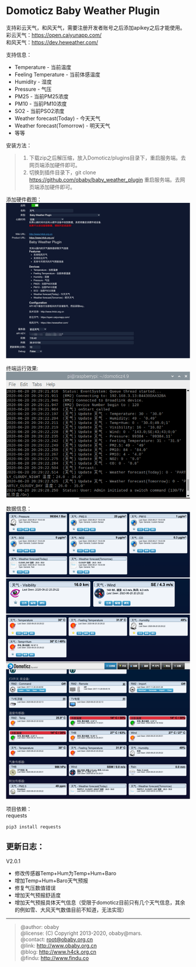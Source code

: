 Domoticz Baby Weather Plugin
====

支持彩云天气，和风天气，需要注册开发者账号之后添加apikey之后才能使用。  
彩云天气：https://open.caiyunapp.com/  
和风天气：https://dev.heweather.com/  

支持信息：  
- Temperature - 当前温度
- Feeling Temperature - 当前体感温度
- Humidity - 湿度
- Pressure - 气压
- PM25 - 当前PM25浓度
- PM10 - 当前PM10浓度
- SO2 - 当前PSO2浓度
- Weather forecast(Today) - 今天天气
- Weather forecast(Tomorrow) - 明天天气
- 等等  

安装方法：
> 1. 下载zip之后解压缩，放入Domoticz/plugins目录下，重启服务端。去网页端添加硬件即可。  
> 2. 切换到插件目录下，git clone https://github.com/obaby/baby_weather_plugin 重启服务端。去网页端添加硬件即可。  

添加硬件截图：  
![device](screenshot/device.jpg)  

终端运行效果:  
![console](screenshot/console.png)  

数据信息：  
![weather](screenshot/weather.png)  
![wind](screenshot/wind.png)  
![temp](screenshot/temp.png)  
![home](screenshot/home.png)  

项目依赖：  
requests
```bash
pip3 install requests
```

更新日志：  
-----
V2.0.1
- 修改传感器Temp+Hum为Temp+Hum+Baro
- 增加Temp+Hum+Baro天气预报
- 修复气压数值错误
- 增加天气预报舒适度
- 增加天气预报具体天气信息（受限于domoticz目前只有几个天气信息，其余的例如雪、大风天气数值目前不知道，无法实现）

-----
> @author: obaby  
> @license: (C) Copyright 2013-2020, obaby@mars.  
> @contact: root@obaby.org.cn  
> @link: http://www.obaby.org.cn  
> @blog: http://www.h4ck.org.cn  
> @findu: http://www.findu.co  